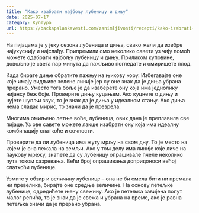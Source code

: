 ```yaml
---
title: "Како изабрати најбољу лубеницу и дињу"
date: 2025-07-17
category: Култура
url: https://backapalankavesti.com/zanimljivosti/recepti/kako-izabrati-najbolju-lubenicu-i-dinju2/
---
```


На пијацама је у јеку сезона лубеница и диња, свако жели да изебре најукуснију и најслађу. Припремили смо неколико савета уз чију помоћ можете одабрати најбољу лубеницу и дињу. Приликом куповине, довољно је свега пар минута да пажљиво погледате и омиришете плод.

Када бирате диње обратите пажњу на њихову кору. Избегавајте оне које имају видљиве зелене линије јер су оне знак да је диња убрана прерано. Уместо тога боље је да изаберете ону која има једнолику нијансу беж боје. Проверите дињу куцањем. Ако куцнете о дињу и чујете шупљи звук, то је знак да је диња у идеалном стању. Ако диња нема сладак мирис, то значи да је презрела.

Многима омиљено летње воће, лубеница, ових дана је преплавила све пијаце. Уз ове савете можете лакше изабрати ону која има идеалну комбинацију слаткоће и сочности.

Проверите да ли лубеница има жуту мрљу на свом дну. То је место на којем је она лежала на земљи. Ако у том делу има линије које личе на паукову мрежу, знаћете да су лубеницу опрашивале пчеле неколико пута током сазревања. Већи број опрашивања допридоноси већој слаткоћи лубенице.

Узмите у обзир и величину лубенице – она не би смела бити ни премала ни превелика, бирајте оне средње величине. На основу петељке лубенице, одредићете њену свежину. Ако је петељка завијена попут малог репића, то је знак да је свежа и убрана на време, ако је равна петељка значи да је прерано убрана.
